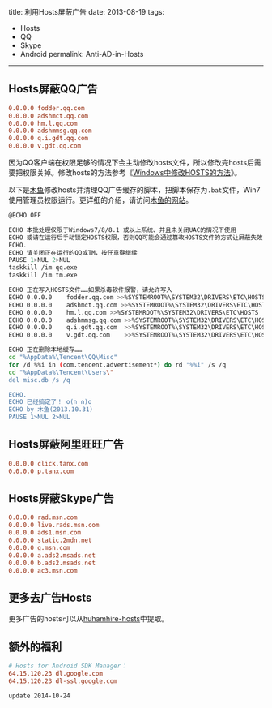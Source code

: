 title: 利用Hosts屏蔽广告
date: 2013-08-19
tags:
- Hosts
- QQ
- Skype
- Android
permalink: Anti-AD-in-Hosts
---

## Hosts屏蔽QQ广告

```ini
0.0.0.0	fodder.qq.com
0.0.0.0	adshmct.qq.com
0.0.0.0	hm.l.qq.com
0.0.0.0	adshmmsg.qq.com
0.0.0.0	q.i.gdt.qq.com
0.0.0.0	v.gdt.qq.com
```

因为QQ客户端在权限足够的情况下会主动修改hosts文件，所以修改完hosts后需要把权限关掉。修改hosts的方法参考《[Windows中修改HOSTS的方法][1]》。

以下是[木鱼][2]修改hosts并清理QQ广告缓存的脚本，把脚本保存为`.bat`文件，Win7使用管理员权限运行。更详细的介绍，请访问[木鱼的网站][2]。

```bash
@ECHO OFF

ECHO 本批处理仅限于Windows7/8/8.1 或以上系统、并且未关闭UAC的情况下使用
ECHO 或请在运行后手动锁定HOSTS权限，否则QQ可能会通过篡改HOSTS文件的方式让屏蔽失效
ECHO.
ECHO 请关闭正在运行的QQ或TM，按任意键继续
PAUSE 1>NUL 2>NUL
taskkill /im qq.exe
taskkill /im tm.exe

ECHO 正在写入HOSTS文件……如果杀毒软件报警，请允许写入
ECHO 0.0.0.0	fodder.qq.com >>%SYSTEMROOT%\SYSTEM32\DRIVERS\ETC\HOSTS
ECHO 0.0.0.0	adshmct.qq.com >>%SYSTEMROOT%\SYSTEM32\DRIVERS\ETC\HOSTS
ECHO 0.0.0.0	hm.l.qq.com >>%SYSTEMROOT%\SYSTEM32\DRIVERS\ETC\HOSTS
ECHO 0.0.0.0	adshmmsg.qq.com >>%SYSTEMROOT%\SYSTEM32\DRIVERS\ETC\HOSTS
ECHO 0.0.0.0	q.i.gdt.qq.com	>>%SYSTEMROOT%\SYSTEM32\DRIVERS\ETC\HOSTS
ECHO 0.0.0.0	v.gdt.qq.com	>>%SYSTEMROOT%\SYSTEM32\DRIVERS\ETC\HOSTS

ECHO 正在删除本地缓存……
cd "%AppData%\Tencent\QQ\Misc"
for /d %%i in (com.tencent.advertisement*) do rd "%%i" /s /q
cd "%AppData%\Tencent\Users\"
del misc.db /s /q

ECHO.
ECHO 已经搞定了！ o(∩_∩)o
ECHO by 木鱼(2013.10.31)
PAUSE 1>NUL 2>NUL
```

## Hosts屏蔽阿里旺旺广告

```ini
0.0.0.0 click.tanx.com
0.0.0.0 p.tanx.com
```

## Hosts屏蔽Skype广告

```ini
0.0.0.0 rad.msn.com
0.0.0.0 live.rads.msn.com
0.0.0.0 ads1.msn.com
0.0.0.0 static.2mdn.net
0.0.0.0 g.msn.com
0.0.0.0 a.ads2.msads.net
0.0.0.0 b.ads2.msads.net
0.0.0.0 ac3.msn.com
```

## 更多去广告Hosts

更多广告的hosts可以从[huhamhire-hosts][3]中提取。

## 额外的福利

```ini
# Hosts for Android SDK Manager：
64.15.120.23 dl.google.com
64.15.120.23 dl-ssl.google.com
```

`update 2014-10-24`


  [1]: http://g2ex.farbox.com/2014-08-13-modify-windows-hosts
  [2]: http://www.fishlee.net/soft/tools/
  [3]: https://code.google.com/p/huhamhire-hosts/
